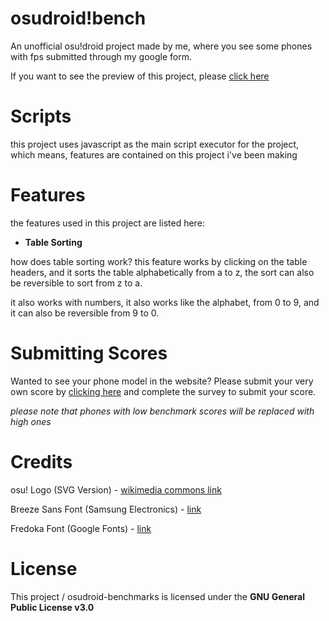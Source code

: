 # osudroid!bench
An unofficial osu!droid project made by me, where you see some phones with fps submitted through my google form.

If you want to see the preview of this project, please [click here](https://paytouse.github.io/osudroid-bench/index.html)

# Scripts
this project uses javascript as the main script executor for the project, which means, features are contained on this project i've been making

# Features
the features used in this project are listed here:

- **Table Sorting**

how does table sorting work? this feature works by clicking on the table headers, and it sorts the table alphabetically from a to z, the sort can also be reversible to sort from z to a.

it also works with numbers, it also works like the alphabet, from 0 to 9, and it can also be reversible from 9 to 0.

# Submitting Scores
Wanted to see your phone model in the website? Please submit your very own score by [clicking here](https://forms.gle/1vbqbEbiLirCobmC6) and complete the survey to submit your score.

*please note that phones with low benchmark scores will be replaced with high ones*

# Credits
osu! Logo (SVG Version) - [wikimedia commons link](https://commons.m.wikimedia.org/wiki/File:Osu!_Logo_2016.svg)

Breeze Sans Font (Samsung Electronics) - [link](https://developer.samsung.com/one-ui-watch-tizen/visual/typography.html)

Fredoka Font (Google Fonts) - [link](https://fonts.google.com/specimen/Fredoka)

# License
This project / osudroid-benchmarks is licensed under the **GNU General Public License v3.0**
